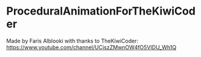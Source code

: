 # ProceduralAnimationForTheKiwiCoder
Made by Faris Alblooki with thanks to TheKiwiCoder: https://www.youtube.com/channel/UCjszZMwnOW4fO5VIDU_Wh1Q 
